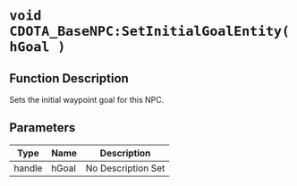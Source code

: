 # `void CDOTA_BaseNPC:SetInitialGoalEntity(hGoal )`
## Function Description
Sets the initial waypoint goal for this NPC.
## Parameters
Type|Name|Description
--|--|--
handle|hGoal|No Description Set
